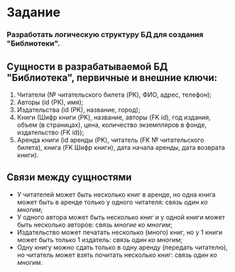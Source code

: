 # Задание

### Разработать логическую структуру БД для создания "Библиотеки".

## Сущности в разрабатываемой БД "Библиотека", первичные и внешние ключи:

1. Читатели (№ читательского билета (PK), ФИО, адрес, телефон);
2. Авторы (id (PK), имя);
3. Издательства (id (PK), название, город);
4. Книги (Шифр книги (PK), название, авторы (FK id), год издания, объем (в страницах), цена, количество экземпляров в фонде, издательство (FK id));
5. Аренда книги (id аренды (PK), читатель (FK № читательского билета), книга (FK Шифр книги), дата начала аренды, дата возврата книги).

## Связи между сущностями
- У читателей может быть несколько книг в аренде, но одна книга может быть в аренде только у одного читателя: связь *один ко многим*;
- У одного автора может быть несколько книг и у одной книги может быть несколько авторов: связь *многие ко многим*;
- Издательство может печатать несколько (много) книг, но у 1 книги может быть только 1 издатель: связь *один ко многим*;
- Одну книгу можно сдать только в одну аренду (передать читателю), но читатель может взять почитать несколько книг: связь *один ко многим*.